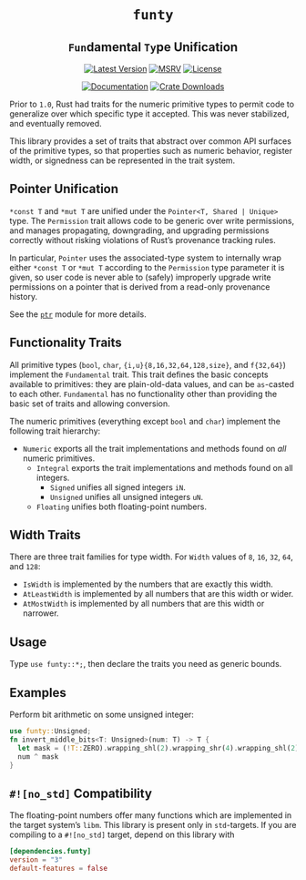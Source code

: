<div style="text-align: center;" align="center">

# `funty` <!-- omit in toc -->

## `Fun`damental `Ty`pe Unification <!-- omit in toc -->

[![Latest Version][version_img]][crate_link]
[![MSRV][msrv_img]][crate_link]
[![License][license_img]][license_file]

[![Documentation][docs_img]][docs_link]
[![Crate Downloads][downloads_img]][crate_link]

</div>

Prior to `1.0`, Rust had traits for the numeric primitive types to permit code
to generalize over which specific type it accepted. This was never stabilized,
and eventually removed.

This library provides a set of traits that abstract over common API surfaces of
the primitive types, so that properties such as numeric behavior, register
width, or signedness can be represented in the trait system.

## Pointer Unification

`*const T` and `*mut T` are unified under the `Pointer<T, Shared | Unique>`
type. The `Permission` trait allows code to be generic over write permissions,
and manages propagating, downgrading, and upgrading permissions correctly
without risking violations of Rust’s provenance tracking rules.

In particular, `Pointer` uses the associated-type system to internally wrap
either `*const T` or `*mut T` according to the `Permission` type parameter it is
given, so user code is never able to (safely) improperly upgrade write
permissions on a pointer that is derived from a read-only provenance history.

See the [`ptr`] module for more details.

## Functionality Traits

All primitive types (`bool`, `char`, `{i,u}{8,16,32,64,128,size}`, and
`f{32,64}`) implement the `Fundamental` trait. This trait defines the basic
concepts available to primitives: they are plain-old-data values, and can be
`as`-casted to each other. `Fundamental` has no functionality other than
providing the basic set of traits and allowing conversion.

The numeric primitives (everything except `bool` and `char`) implement the
following trait hierarchy:

- `Numeric` exports all the trait implementations and methods found on *all*
  numeric primitives.
  - `Integral` exports the trait implementations and methods found on all
    integers.
    - `Signed` unifies all signed integers `iN`.
    - `Unsigned` unifies all unsigned integers `uN`.
  - `Floating` unifies both floating-point numbers.

## Width Traits

There are three trait families for type width. For `Width` values of `8`, `16`,
`32`, `64`, and `128`:

- `IsWidth` is implemented by the numbers that are exactly this width.
- `AtLeastWidth` is implemented by all numbers that are this width or wider.
- `AtMostWidth` is implemented by all numbers that are this width or narrower.

## Usage

Type `use funty::*;`, then declare the traits you need as generic bounds.

## Examples

Perform bit arithmetic on some unsigned integer:

```rust
use funty::Unsigned;
fn invert_middle_bits<T: Unsigned>(num: T) -> T {
  let mask = (!T::ZERO).wrapping_shl(2).wrapping_shr(4).wrapping_shl(2);
  num ^ mask
}
```

## `#![no_std]` Compatibility

The floating-point numbers offer many functions which are implemented in the
target system’s `libm`. This library is present only in `std`-targets. If you
are compiling to a `#![no_std]` target, depend on this library with

```toml
[dependencies.funty]
version = "3"
default-features = false
```

<!-- Badges -->
[crate_link]: https://crates.io/crates/funty "Crate Link"
[docs_link]: https://docs.rs/funty/latest/funty "Documentation"
[docs_img]: https://img.shields.io/docsrs/funty/latest.svg?style=for-the-badge "Documentation Display"
[downloads_img]: https://img.shields.io/crates/dv/funty.svg?style=for-the-badge "Crate Downloads"
[license_file]: https://github.com/ferrilab/ferrilab/blob/master/funty/LICENSE.txt "License File"
[license_img]: https://img.shields.io/crates/l/funty.svg?style=for-the-badge "License Display"
[msrv_img]: https://img.shields.io/badge/MSRV-1.65-f46623?style=for-the-badge&logo=rust "Minimum Supported Rust Version: 1.65"
[version_img]: https://img.shields.io/crates/v/funty?color=f46623&style=for-the-badge "Funty version badge"

<!-- Documentation -->
[`ptr`]: https://docs.rs/funty/latest/funty/ptr "The `ptr` module API docs"
